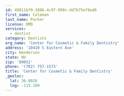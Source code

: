 ```yaml
---
id: 49811bf0-3886-4c97-999c-dd7b75ef8ed6
first_name: Coleman
last_name: Parker
license: DMD
services:
  - dentist
category: Dentists
org_name: 'Center for Cosmetic & Family Dentistry'
address: '10410 S Eastern Ave'
city: Henderson
state: NV
zip: '89052'
phone: '(702) 757-1573'
title: 'Center for Cosmetic & Family Dentistry'
_geoloc:
  lat: 36.0026
  lng: -115.109
---
```

